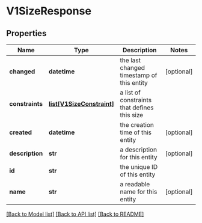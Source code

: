 # V1SizeResponse

## Properties
Name | Type | Description | Notes
------------ | ------------- | ------------- | -------------
**changed** | **datetime** | the last changed timestamp of this entity | [optional] 
**constraints** | [**list[V1SizeConstraint]**](V1SizeConstraint.md) | a list of constraints that defines this size | 
**created** | **datetime** | the creation time of this entity | [optional] 
**description** | **str** | a description for this entity | [optional] 
**id** | **str** | the unique ID of this entity | 
**name** | **str** | a readable name for this entity | [optional] 

[[Back to Model list]](../README.md#documentation-for-models) [[Back to API list]](../README.md#documentation-for-api-endpoints) [[Back to README]](../README.md)


